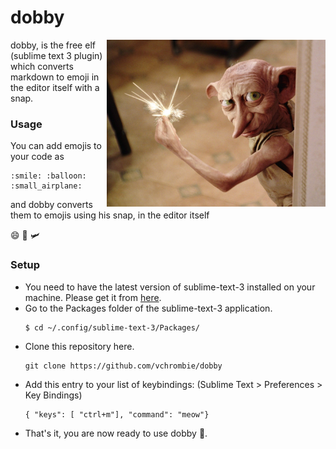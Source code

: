 # dobby
<img src="media/dobby.jpg" width="350" align="right">

dobby, is the free elf (sublime text 3 plugin) which converts markdown to emoji in the editor itself with a snap. 

### Usage

You can add emojis to your code as 
```
:smile: :balloon: :small_airplane:
```
and dobby converts them to emojis using his snap, in the editor itself

:smile: :balloon: :small_airplane:


### Setup

- You need to have the latest version of sublime-text-3 installed on your machine. Please get it from [here]().
- Go to the Packages folder of the sublime-text-3 application.
	```
	$ cd ~/.config/sublime-text-3/Packages/
	```
- Clone this repository here.
	```
	git clone https://github.com/vchrombie/dobby
	``` 
- Add this entry to your list of keybindings: (Sublime Text > Preferences > Key Bindings)
	```
	{ "keys": [ "ctrl+m"], "command": "meow"}
	```
- That's it, you are now ready to use dobby :tada:. 